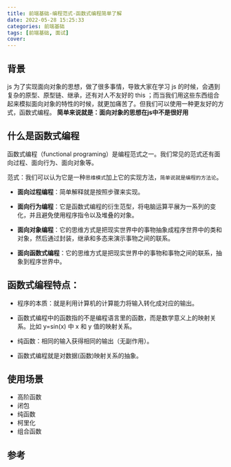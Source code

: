 ```yaml
---
title: 前端基础-编程范式-函数式编程简单了解
date: 2022-05-28 15:25:33
categories: 前端基础
tags: [前端基础, 面试]
cover: 
---
```

## 背景
js 为了实现面向对象的思想，做了很多事情，导致大家在学习 js 的时候，会遇到复杂的原型、原型链、继承，还有对人不友好的 this ；而当我们用这些东西组合起来模拟面向对象的特性的时候，就更加痛苦了。但我们可以使用一种更友好的方式，函数式编程。
**简单来说就是：面向对象的思想在js中不是很好用**

## 什么是函数式编程

函数式编程（functional programing）是编程范式之一。我们常见的范式还有面向过程、面向行为、面向对象等。

范式：我们可以认为它是一种`思维模式`加上它的实现方法，`简单说就是编程的方法论`。

- **面向过程编程**：简单解释就是按照步骤来实现。

- **面向行为编程**：它是函数式编程的衍生范型，将电脑运算平展为一系列的变化，并且避免使用程序指令以及堆叠的对象。

- **面向对象编程**：它的思维方式是把现实世界中的事物抽象成程序世界中的类和对象，然后通过封装，继承和多态来演示事物之间的联系。

- **面向函数式编程**：它的思维方式是把现实世界中的事物和事物之间的联系，抽象到程序世界中。

## 函数式编程特点：

- 程序的本质：就是利用计算机的计算能力将输入转化成对应的输出。

- 函数式编程中的函数指的不是编程语言里的函数，而是数学意义上的映射关系。比如 y=sin(x) 中 x 和 y 值的映射关系。

- 纯函数：相同的输入获得相同的输出（无副作用）。

- 函数式编程就是对数据(函数)映射关系的抽象。

## 使用场景
- 高阶函数
- 闭包
- 纯函数
- 柯里化
- 组合函数

## 参考
[](https://www.zoo.team/article/function-production)